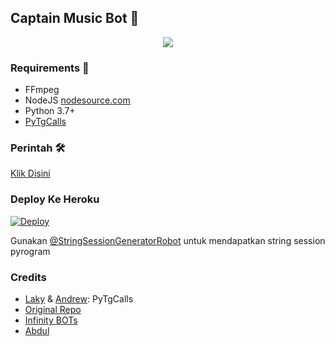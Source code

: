 <h2 align="centre">Captain Music Bot 🎵</h2>

<p align="center">
  <img src="https://telegra.ph/file/fa8ae7cdd1651f4709578.jpg">
</p>

<h3>Requirements 📝</h3>

- FFmpeg
- NodeJS [nodesource.com](https://nodesource.com/)
- Python 3.7+
- [PyTgCalls](https://github.com/pytgcalls/pytgcalls)

### Perintah 🛠
[Klik Disini](https://telegra.ph/Perintah---Captain-Music-Bot-04-25)

### Deploy Ke Heroku</h4>

[![Deploy](https://www.herokucdn.com/deploy/button.svg)](https://heroku.com/deploy)

Gunakan [@StringSessionGeneratorRobot](https://t.me/StringSessionGeneratorRobot) untuk mendapatkan string session pyrogram


### Credits

- [Laky](https://github.com/Laky-64) & [Andrew](https://github.com/AndrewLaneX): PyTgCalls
- [Original Repo](https://github.com/suprojects/CallsMusic)
- [Infinity BOTs](https://t.me/Infinity_BOTs)
- [Abdul](https://t.me/lvufrvrbby)
